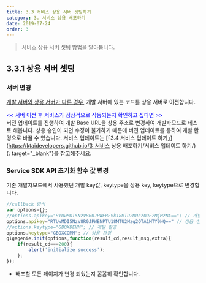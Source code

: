 ```yaml
---
title: 3.3 서비스 상용 서버 셋팅하기
category: 3. 서비스 상용 배포하기
date: 2019-07-24
order: 3
---
```


> 서비스 상용 서버 셋팅 방법을 알아봅니다. 

## 3.3.1 상용 서버 셋팅

### 서버 변경

<u>개발 서버와 상용 서버가 다른 경우</u>, 개발 서버에 있는 코드를 상용 서버로 이전합니다.

<span style="color:blue"><< 서버 이전 후 서비스가 정상적으로 작동되는지 확인하고 싶다면 >></span>  
버전 업데이트를 진행하여 개발 Base URL을 상용 주소로 변경하여 개발자모드로 테스트 해봅니다. 상용 승인이 되면 수정이 불가하기 때문에 버전 업데이트를 통하여 개발 환경으로 바꿀 수 있습니다. 서비스 업데이트는 [「3.4 서비스 업데이트 하기」](https://ktaidevelopers.github.io/3_서비스 상용 배포하기/서비스 업데이트 하기/){: target="_blank"}를 참고해주세요.



### Service SDK API 초기화 함수 값 변경


기존 개발자모드에서 사용했던 개발 key값, keytype을 상용 key, keytype으로 변경합니다.  

```javascript
//callback 방식
var options={};
//options.apikey="RTUwMDI5NzV8R0JPWERFVk18MTU2MDczODE2MjMzNA=="; // 개발 key
options.apikey="RTUwMDI5NzV8R0JPWENPTU18MTU2Mzg2OTA1MTY0NQ==" // 상용 신청 시 받은 상용 key
//options.keytype="GBOXDEVM"; // 개발 환경
options.keytype="GBOXCOMM"; // 상용 환경
gigagenie.init(options,function(result_cd,result_msg,extra){
    if(result_cd===200){
        alert('initialize success');
    };
});
```

- 배포할 모든 페이지가 변경 되었는지 꼼꼼히 확인합니다. 